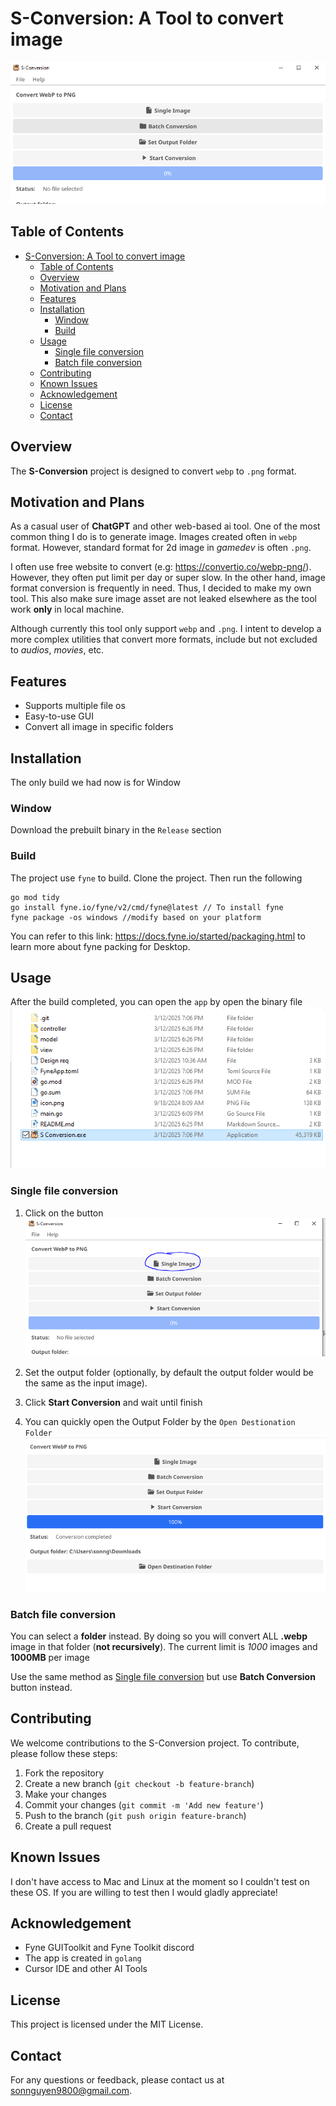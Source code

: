# S-Conversion: A Tool to convert image
![alt text](image-2.png)

## Table of Contents

- [S-Conversion: A Tool to convert image](#s-conversion-a-tool-to-convert-image)
  - [Table of Contents](#table-of-contents)
  - [Overview](#overview)
  - [Motivation and Plans](#motivation-and-plans)
  - [Features](#features)
  - [Installation](#installation)
    - [Window](#window)
    - [Build](#build)
  - [Usage](#usage)
    - [Single file conversion](#single-file-conversion)
    - [Batch file conversion](#batch-file-conversion)
  - [Contributing](#contributing)
  - [Known Issues](#known-issues)
  - [Acknowledgement](#acknowledgement)
  - [License](#license)
  - [Contact](#contact)


## Overview
The **S-Conversion** project is designed to convert `webp` to `.png` format.

## Motivation and Plans
As a casual user of **ChatGPT** and other web-based ai tool. One of the most common thing I do is to generate image. Images created often in `webp` format. However, standard format for 2d image in *gamedev* is often `.png`.

I often use free website to convert (e.g: https://convertio.co/webp-png/). However, they often put limit per day or super slow. In the other hand, image format conversion is frequently in need. Thus, I decided to make my own tool. This also make sure image asset are not leaked elsewhere as the tool work **only** in local machine.

Although currently this tool only support `webp` and `.png`. I intent to develop a more complex utilities that convert more formats, include but not excluded to *audios*, *movies*, etc. 

## Features
- Supports multiple file os
- Easy-to-use GUI
- Convert all image in specific folders


## Installation

The only build we had now is for Window
### Window
Download the prebuilt binary in the `Release` section

### Build
The project use `fyne` to build. Clone the project. Then run the following

```
go mod tidy
go install fyne.io/fyne/v2/cmd/fyne@latest // To install fyne
fyne package -os windows //modify based on your platform
```
You can refer to this link: https://docs.fyne.io/started/packaging.html to learn more about fyne packing for Desktop.

## Usage

After the build completed, you can open the `app` by open the binary file
![alt text](image.png)
### Single file conversion
1. Click on the button
![alt text](image-3.png)

2. Set the output folder (optionally, by default the output folder would be the same as the input image).
3. Click **Start Conversion** and wait until finish
4. You can quickly open the Output Folder by the `Open Destionation Folder`
![alt text](image-4.png)
### Batch file conversion

You can select a **folder** instead. By doing so you will convert ALL **.webp** image in that folder (**not recursively**). The current limit is *1000* images and **1000MB** per image

Use the same method as [Single file conversion](#single-file-conversion) but use **Batch Conversion** button instead.

## Contributing
We welcome contributions to the S-Conversion project. To contribute, please follow these steps:

1. Fork the repository
2. Create a new branch (`git checkout -b feature-branch`)
3. Make your changes
4. Commit your changes (`git commit -m 'Add new feature'`)
5. Push to the branch (`git push origin feature-branch`)
6. Create a pull request

## Known Issues

I don't have access to Mac and Linux at the moment so I couldn't test on these OS. If you are willing to test then I would gladly appreciate!

## Acknowledgement
- Fyne GUIToolkit and Fyne Toolkit discord
- The app is created in `golang`
- Cursor IDE and other AI Tools
## License
This project is licensed under the MIT License.

## Contact
For any questions or feedback, please contact us at [sonnguyen9800@gmail.com](mailto:sonnguyen9800@gmail.com).
